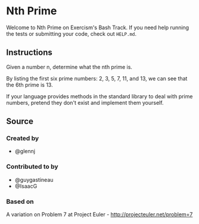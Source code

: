 # Nth Prime

Welcome to Nth Prime on Exercism's Bash Track.
If you need help running the tests or submitting your code, check out `HELP.md`.

## Instructions

Given a number n, determine what the nth prime is.

By listing the first six prime numbers: 2, 3, 5, 7, 11, and 13, we can see that the 6th prime is 13.

If your language provides methods in the standard library to deal with prime numbers, pretend they don't exist and implement them yourself.

## Source

### Created by

- @glennj

### Contributed to by

- @guygastineau
- @IsaacG

### Based on

A variation on Problem 7 at Project Euler - http://projecteuler.net/problem=7